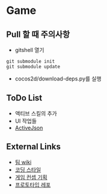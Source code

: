 # Game

Pull 할 때 주의사항
----
* gitshell 열기
```
git submodule init
git submodule update
```

* cocos2d/download-deps.py를 실행


ToDo List
----
* 액티브 스킬의 추가
* UI 작업들
* [ActiveJson](https://github.com/SubwayRocketTeam/ActiveJson)


External Links
----
* [팀 wiki](https://github.com/SubwayRocketTeam/documents/wiki)
* [코딩 스타일](https://github.com/SubwayRocketTeam/game/tree/master/doc/style)
* [게임 컨셉 기획](https://github.com/SubwayRocketTeam/documents/wiki/%EA%B2%8C%EC%9E%84-%EC%BB%A8%EC%85%89-%EA%B8%B0%ED%9A%8D)
* [프로토타입 레포](https://github.com/SubwayRocketTeam/Prototype)
